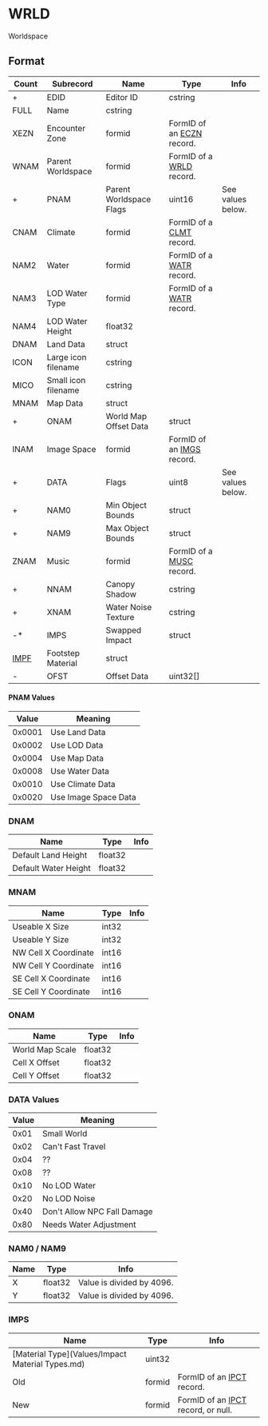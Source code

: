 WRLD
====

Worldspace

## Format

Count | Subrecord | Name | Type | Info
------|-------|------|------|-----
+ | EDID | Editor ID | cstring |
 | FULL | Name | cstring |
 | XEZN | Encounter Zone | formid | FormID of an [ECZN](ECZN.md) record.
 | WNAM | Parent Worldspace | formid | FormID of a [WRLD](WRLD.md) record.
+ | PNAM | Parent Worldspace Flags | uint16 | See values below.
 | CNAM | Climate | formid | FormID of a [CLMT](CLMT.md) record.
 | NAM2 | Water | formid | FormID of a [WATR](WATR.md) record.
 | NAM3 | LOD Water Type | formid | FormID of a [WATR](WATR.md) record.
 | NAM4 | LOD Water Height | float32 |
 | DNAM | Land Data | struct |
 | ICON | Large icon filename | cstring |
 | MICO | Small icon filename | cstring |
 | MNAM | Map Data | struct |
+ | ONAM | World Map Offset Data | struct |
 | INAM | Image Space | formid | FormID of an [IMGS](IMGS.md) record.
+ | DATA | Flags | uint8 | See values below.
+ | NAM0 | Min Object Bounds | struct |
+ | NAM9 | Max Object Bounds | struct |
 | ZNAM | Music | formid | FormID of a [MUSC](MUSC.md) record.
+ | NNAM | Canopy Shadow | cstring |
+ | XNAM | Water Noise Texture | cstring |
-* | IMPS | Swapped Impact | struct |
 | [IMPF](Subrecords/IMPF.md) | Footstep Material | struct |
- | OFST | Offset Data | uint32[] |

#### PNAM Values

Value | Meaning
------|--------
0x0001 | Use Land Data
0x0002 | Use LOD Data
0x0004 | Use Map Data
0x0008 | Use Water Data
0x0010 | Use Climate Data
0x0020 | Use Image Space Data

### DNAM

Name | Type | Info
-----|------|-----
Default Land Height | float32 |
Default Water Height | float32 |

### MNAM

Name | Type | Info
-----|------|-----
Useable X Size | int32 |
Useable Y Size | int32 |
NW Cell X Coordinate | int16 |
NW Cell Y Coordinate | int16 |
SE Cell X Coordinate | int16 |
SE Cell Y Coordinate | int16 |

### ONAM

Name | Type | Info
-----|------|-----
World Map Scale | float32 |
Cell X Offset | float32 |
Cell Y Offset | float32 |

### DATA Values

Value | Meaning
------|--------
0x01 | Small World
0x02 | Can't Fast Travel
0x04 | ??
0x08 | ??
0x10 | No LOD Water
0x20 | No LOD Noise
0x40 | Don't Allow NPC Fall Damage
0x80 | Needs Water Adjustment

### NAM0 / NAM9

Name | Type | Info
-----|------|-----
X | float32 | Value is divided by 4096.
Y | float32 | Value is divided by 4096.

### IMPS

Name | Type | Info
-----|------|-----
[Material Type](Values/Impact Material Types.md) | uint32 |
Old | formid | FormID of an [IPCT](IPCT.md) record.
New | formid | FormID of an [IPCT](IPCT.md) record, or null.
